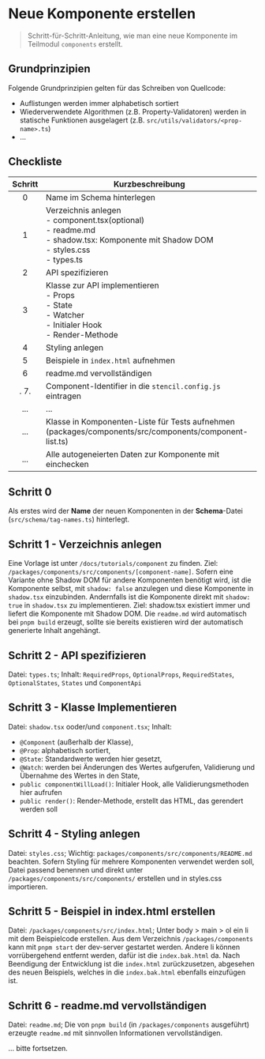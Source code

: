 # Neue Komponente erstellen

> Schritt-für-Schritt-Anleitung, wie man eine neue Komponente im Teilmodul `components` erstellt.

## Grundprinzipien

Folgende Grundprinzipien gelten für das Schreiben von Quellcode:

- Auflistungen werden immer alphabetisch sortiert
- Wiederverwendete Algorithmen (z.B. Property-Validatoren) werden in statische Funktionen ausgelagert (z.B. `src/utils/validators/<prop-name>.ts`)
- ...

## Checkliste

| Schritt | Kurzbeschreibung                                                                                                                        |
| :-----: | --------------------------------------------------------------------------------------------------------------------------------------- |
|    0    | Name im Schema hinterlegen                                                                                                              |
|    1    | Verzeichnis anlegen<br>- component.tsx(optional)<br>- readme.md<br>- shadow.tsx: Komponente mit Shadow DOM<br>- styles.css<br>- types.ts |
|    2    | API spezifizieren                                                                                                                       |
|    3    | Klasse zur API implementieren<br>- Props<br>- State<br>- Watcher<br>- Initialer Hook<br>- Render-Methode                                |
|    4    | Styling anlegen                                                                                                                         |
|    5    | Beispiele in `index.html` aufnehmen                                                                                                     |
|    6    | readme.md vervollständigen                                                                                                              |
|.   7.   | Component-Identifier in die `stencil.config.js` eintragen                                                                               |
|   ...   | ...                                                                                                                                     |
|   ...   | Klasse in Komponenten-Liste für Tests aufnehmen (packages/components/src/components/component-list.ts)                                  |
|   ...   | Alle autogeneierten Daten zur Komponente mit einchecken                                                                                |

## Schritt 0

Als erstes wird der **Name** der neuen Komponenten in der **Schema**-Datei (`src/schema/tag-names.ts`) hinterlegt.

## Schritt 1 - Verzeichnis anlegen

Eine Vorlage ist unter `/docs/tutorials/component` zu finden. Ziel: `/packages/components/src/components/[component-name]`.
Sofern eine Variante ohne Shadow DOM für andere Komponenten benötigt wird, ist die Komponente selbst, mit `shadow: false` anzulegen und diese Komponente in `shadow.tsx` einzubinden.
Andernfalls ist die Komponente direkt mit `shadow: true` in `shadow.tsx` zu implementieren.
Ziel: shadow.tsx existiert immer und liefert die Komponente mit Shadow DOM.
Die `readme.md` wird automatisch bei `pnpm build` erzeugt, sollte sie bereits existieren wird der automatisch generierte Inhalt angehängt.

## Schritt 2 - API spezifizieren

Datei: `types.ts`;
Inhalt: `RequiredProps`, `OptionalProps`, `RequiredStates`, `OptionalStates`, `States` und `ComponentApi`

## Schritt 3 - Klasse Implementieren

Datei: `shadow.tsx` ooder/und `component.tsx`;
Inhalt:

- `@Component` (außerhalb der Klasse),
- `@Prop`: alphabetisch sortiert,
- `@State`: Standardwerte werden hier gesetzt,
- `@Watch`: werden bei Änderungen des Wertes aufgerufen, Validierung und Übernahme des Wertes in den State,
- `public componentWillLoad()`: Initialer Hook, alle Validierungsmethoden hier aufrufen
- `public render()`: Render-Methode, erstellt das HTML, das gerendert werden soll

## Schritt 4 - Styling anlegen

Datei: `styles.css`;
Wichtig: `packages/components/src/components/README.md` beachten.
Sofern Styling für mehrere Komponenten verwendet werden soll, Datei passend benennen und direkt unter `/packages/components/src/components/` erstellen und in styles.css importieren.

## Schritt 5 - Beispiel in index.html erstellen

Datei: `/packages/components/src/index.html`;
Unter body > main > ol ein li mit dem Beispielcode erstellen.
Aus dem Verzeichnis `/packages/components` kann mit `pnpm start` der dev-server gestartet werden.
Andere li können vorrübergehend entfernt werden, dafür ist die `index.bak.html` da.
Nach Beendigung der Entwicklung ist die `index.html` zurückzusetzen, abgesehen des neuen Beispiels, welches in die `index.bak.html` ebenfalls einzufügen ist.

## Schritt 6 - readme.md vervollständigen

Datei: `readme.md`;
Die von `pnpm build` (in `/packages/components` ausgeführt) erzeugte `readme.md` mit sinnvollen Informationen vervollständigen.

... bitte fortsetzen.
